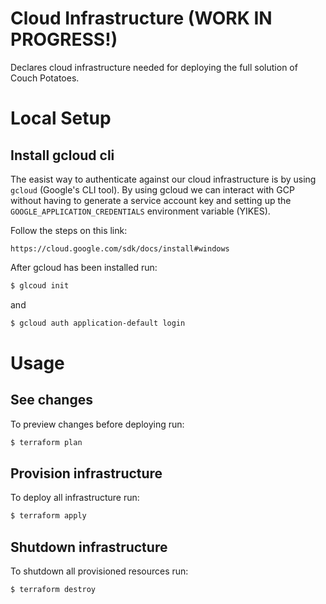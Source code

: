 # Cloud Infrastructure (WORK IN PROGRESS!)

Declares cloud infrastructure needed for deploying the full solution of Couch Potatoes.

# Local Setup

## Install gcloud cli

The easist way to authenticate against our cloud infrastructure is by using `gcloud` (Google's CLI tool). By using gcloud we can interact with GCP without having to generate a service account key and setting up the `GOOGLE_APPLICATION_CREDENTIALS` environment variable (YIKES).

Follow the steps on this link:

```link
https://cloud.google.com/sdk/docs/install#windows
```

After gcloud has been installed run:

```bash
$ glcoud init
```

and

```bash
$ gcloud auth application-default login
```

# Usage

## See changes

To preview changes before deploying run:

```bash
$ terraform plan
```

## Provision infrastructure

To deploy all infrastructure run:

```bash
$ terraform apply
```

## Shutdown infrastructure

To shutdown all provisioned resources run:

```bash
$ terraform destroy
```
